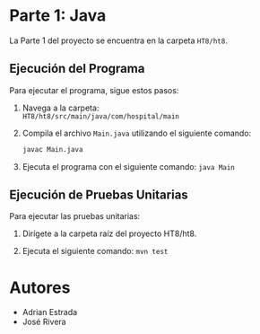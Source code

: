 # Parte 1: Java

La Parte 1 del proyecto se encuentra en la carpeta `HT8/ht8`.

## Ejecución del Programa

Para ejecutar el programa, sigue estos pasos:

1. Navega a la carpeta:  
   `HT8/ht8/src/main/java/com/hospital/main`
   
2. Compila el archivo `Main.java` utilizando el siguiente comando:
   ```bash
   javac Main.java
   
3. Ejecuta el programa con el siguiente comando:
  `java Main`
   

## Ejecución de Pruebas Unitarias

Para ejecutar las pruebas unitarias:

1. Dirígete a la carpeta raíz del proyecto HT8/ht8.

2. Ejecuta el siguiente comando:
`mvn test`

# Autores 
- Adrian Estrada
- José Rivera
